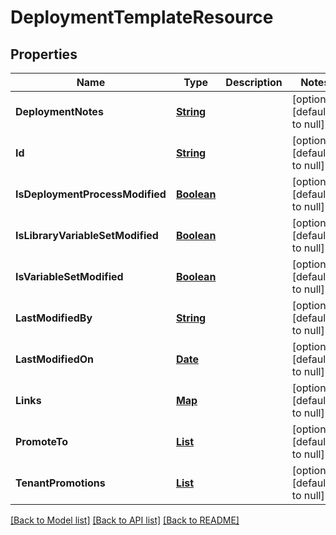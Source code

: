 # DeploymentTemplateResource
## Properties

Name | Type | Description | Notes
------------ | ------------- | ------------- | -------------
**DeploymentNotes** | [**String**](string.md) |  | [optional] [default to null]
**Id** | [**String**](string.md) |  | [optional] [default to null]
**IsDeploymentProcessModified** | [**Boolean**](boolean.md) |  | [optional] [default to null]
**IsLibraryVariableSetModified** | [**Boolean**](boolean.md) |  | [optional] [default to null]
**IsVariableSetModified** | [**Boolean**](boolean.md) |  | [optional] [default to null]
**LastModifiedBy** | [**String**](string.md) |  | [optional] [default to null]
**LastModifiedOn** | [**Date**](DateTime.md) |  | [optional] [default to null]
**Links** | [**Map**](string.md) |  | [optional] [default to null]
**PromoteTo** | [**List**](DeploymentPromotionTarget.md) |  | [optional] [default to null]
**TenantPromotions** | [**List**](DeploymentPromomotionTenant.md) |  | [optional] [default to null]

[[Back to Model list]](../README.md#documentation-for-models) [[Back to API list]](../README.md#documentation-for-api-endpoints) [[Back to README]](../README.md)

